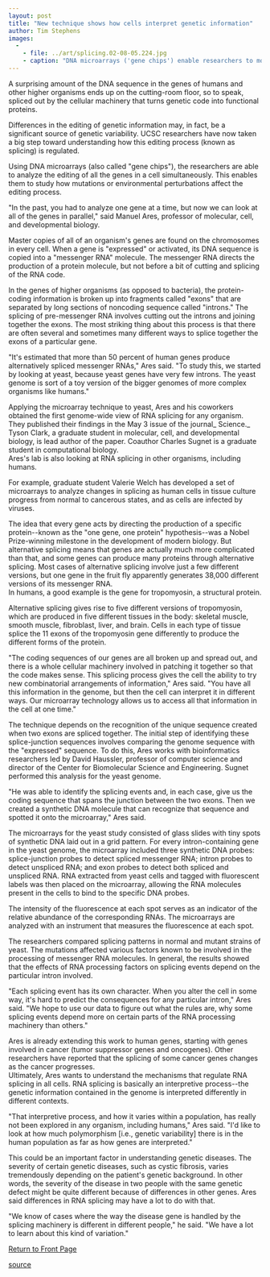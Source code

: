 ```yaml
---
layout: post
title: "New technique shows how cells interpret genetic information"
author: Tim Stephens
images:
  -
    - file: ../art/splicing.02-08-05.224.jpg
    - caption: "DNA microarrays ('gene chips') enable researchers to monitor the RNA splicing process for all the genes in a cell simultaneously. The colored spots on this microarray show the results of an experiment comparing normal yeast with a yeast strain that carries a mutation in an essential RNA splicing factor. Photo: Tyson Clark"
---
```


A surprising amount of the DNA sequence in the genes of humans and other higher organisms ends up on the cutting-room floor, so to speak, spliced out by the cellular machinery that turns genetic code into functional proteins.

Differences in the editing of genetic information may, in fact, be a significant source of genetic variability. UCSC researchers have now taken a big step toward understanding how this editing process (known as splicing) is regulated.  

Using DNA microarrays (also called "gene chips"), the researchers are able to analyze the editing of all the genes in a cell simultaneously. This enables them to study how mutations or environmental perturbations affect the editing process.  

"In the past, you had to analyze one gene at a time, but now we can look at all of the genes in parallel," said Manuel Ares, professor of molecular, cell, and developmental biology.   

Master copies of all of an organism's genes are found on the chromosomes in every cell. When a gene is "expressed" or activated, its DNA sequence is copied into a "messenger RNA" molecule. The messenger RNA directs the production of a protein molecule, but not before a bit of cutting and splicing of the RNA code.   

In the genes of higher organisms (as opposed to bacteria), the protein-coding information is broken up into fragments called "exons" that are separated by long sections of noncoding sequence called "introns." The splicing of pre-messenger RNA involves cutting out the introns and joining together the exons. The most striking thing about this process is that there are often several and sometimes many different ways to splice together the exons of a particular gene.  

"It's estimated that more than 50 percent of human genes produce alternatively spliced messenger RNAs," Ares said. "To study this, we started by looking at yeast, because yeast genes have very few introns. The yeast genome is sort of a toy version of the bigger genomes of more complex organisms like humans."   

Applying the microarray technique to yeast, Ares and his coworkers obtained the first genome-wide view of RNA splicing for any organism. They published their findings in the May 3 issue of the journal_ Science._ Tyson Clark, a graduate student in molecular, cell, and developmental biology, is lead author of the paper. Coauthor Charles Sugnet is a graduate student in computational biology.  
Ares's lab is also looking at RNA splicing in other organisms, including humans.

For example, graduate student Valerie Welch has developed a set of microarrays to analyze changes in splicing as human cells in tissue culture progress from normal to cancerous states, and as cells are infected by viruses.  

The idea that every gene acts by directing the production of a specific protein--known as the "one gene, one protein" hypothesis--was a Nobel Prize-winning milestone in the development of modern biology. But alternative splicing means that genes are actually much more complicated than that, and some genes can produce many proteins through alternative splicing. Most cases of alternative splicing involve just a few different versions, but one gene in the fruit fly apparently generates 38,000 different versions of its messenger RNA.   
In humans, a good example is the gene for tropomyosin, a structural protein.

Alternative splicing gives rise to five different versions of tropomyosin, which are produced in five different tissues in the body: skeletal muscle, smooth muscle, fibroblast, liver, and brain. Cells in each type of tissue splice the 11 exons of the tropomyosin gene differently to produce the different forms of the protein.  

"The coding sequences of our genes are all broken up and spread out, and there is a whole cellular machinery involved in patching it together so that the code makes sense. This splicing process gives the cell the ability to try new combinatorial arrangements of information," Ares said. "You have all this information in the genome, but then the cell can interpret it in different ways. Our microarray technology allows us to access all that information in the cell at one time."  

The technique depends on the recognition of the unique sequence created when two exons are spliced together. The initial step of identifying these splice-junction sequences involves comparing the genome sequence with the "expressed" sequence. To do this, Ares works with bioinformatics researchers led by David Haussler, professor of computer science and director of the Center for Biomolecular Science and Engineering. Sugnet performed this analysis for the yeast genome.  

"He was able to identify the splicing events and, in each case, give us the coding sequence that spans the junction between the two exons. Then we created a synthetic DNA molecule that can recognize that sequence and spotted it onto the microarray," Ares said.  

The microarrays for the yeast study consisted of glass slides with tiny spots of synthetic DNA laid out in a grid pattern. For every intron-containing gene in the yeast genome, the microarray included three synthetic DNA probes: splice-junction probes to detect spliced messenger RNA; intron probes to detect unspliced RNA; and exon probes to detect both spliced and unspliced RNA. RNA extracted from yeast cells and tagged with fluorescent labels was then placed on the microarray, allowing the RNA molecules present in the cells to bind to the specific DNA probes.   

The intensity of the fluorescence at each spot serves as an indicator of the relative abundance of the corresponding RNAs. The microarrays are analyzed with an instrument that measures the fluorescence at each spot.  

The researchers compared splicing patterns in normal and mutant strains of yeast. The mutations affected various factors known to be involved in the processing of messenger RNA molecules. In general, the results showed that the effects of RNA processing factors on splicing events depend on the particular intron involved.   

"Each splicing event has its own character. When you alter the cell in some way, it's hard to predict the consequences for any particular intron," Ares said. "We hope to use our data to figure out what the rules are, why some splicing events depend more on certain parts of the RNA processing machinery than others."  

Ares is already extending this work to human genes, starting with genes involved in cancer (tumor suppressor genes and oncogenes). Other researchers have reported that the splicing of some cancer genes changes as the cancer progresses.  
Ultimately, Ares wants to understand the mechanisms that regulate RNA splicing in all cells. RNA splicing is basically an interpretive process--the genetic information contained in the genome is interpreted differently in different contexts.   

"That interpretive process, and how it varies within a population, has really not been explored in any organism, including humans," Ares said. "I'd like to look at how much polymorphism [i.e., genetic variability] there is in the human population as far as how genes are interpreted."  

This could be an important factor in understanding genetic diseases. The severity of certain genetic diseases, such as cystic fibrosis, varies tremendously depending on the patient's genetic background. In other words, the severity of the disease in two people with the same genetic defect might be quite different because of differences in other genes. Ares said differences in RNA splicing may have a lot to do with that.  

"We know of cases where the way the disease gene is handled by the splicing machinery is different in different people," he said. "We have a lot to learn about this kind of variation."  

  

[Return to Front Page][1]

[1]: http://currents.ucsc.edu/

[source](http://www1.ucsc.edu/currents/02-03/08-05/splicing.html "Permalink to splicing")
